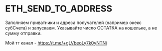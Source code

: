 # ETH_SEND_TO_ADDRESS

Заполняем приватники и адреса получателей (например окекс субСчета) и запускаем. Указывайте число ОСТАТКА на кошельке, а не сумму отправки.

Мой тг канал - https://t.me/+gLVbeoLy7k0yNTNi
